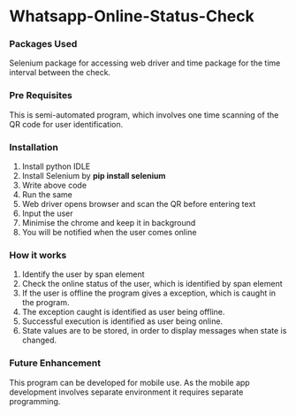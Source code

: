 # Whatsapp-Online-Status-Check

### Packages Used

Selenium package for accessing web driver and time package for the time interval between the check.

### Pre Requisites

This is semi-automated program, which involves one time scanning of the QR code for user identification. 

### Installation

1. Install python IDLE
2. Install Selenium by **pip install selenium**
3. Write above code
4. Run the same
5. Web driver opens browser and scan the QR before entering text
6. Input the user
7. Minimise the chrome and keep it in background
8. You will be notified when the user comes online

### How it works

1. Identify the user by span element
2. Check the online status of the user, which is identified by span element 
3. If the user is offline the program gives a exception, which is caught in the program. 
4. The exception caught is identified as user being offline. 
5. Successful execution is identified as user being online. 
6. State values are to be stored, in order to display messages when state is changed. 

### Future Enhancement

This program can be developed for mobile use. As the mobile app development involves separate environment it requires separate programming.

